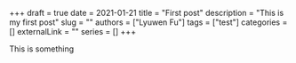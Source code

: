 +++ 
draft = true
date = 2021-01-21
title = "First post"
description = "This is my first post"
slug = ""
authors = ["Lyuwen Fu"]
tags = ["test"]
categories = []
externalLink = ""
series = []
+++

This is something
